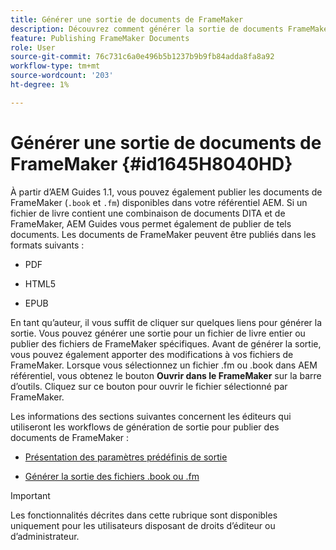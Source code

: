 ```yaml
---
title: Générer une sortie de documents de FrameMaker
description: Découvrez comment générer la sortie de documents FrameMaker dans AEM guides pour les publier au format PDF, HTML5 et EPUB.
feature: Publishing FrameMaker Documents
role: User
source-git-commit: 76c731c6a0e496b5b1237b9b9fb84adda8fa8a92
workflow-type: tm+mt
source-wordcount: '203'
ht-degree: 1%

---
```


# Générer une sortie de documents de FrameMaker {#id1645H8040HD}

À partir d’AEM Guides 1.1, vous pouvez également publier les documents de FrameMaker \(`.book` et `.fm`\) disponibles dans votre référentiel AEM. Si un fichier de livre contient une combinaison de documents DITA et de FrameMaker, AEM Guides vous permet également de publier de tels documents. Les documents de FrameMaker peuvent être publiés dans les formats suivants :

- PDF

- HTML5

- EPUB


En tant qu’auteur, il vous suffit de cliquer sur quelques liens pour générer la sortie. Vous pouvez générer une sortie pour un fichier de livre entier ou publier des fichiers de FrameMaker spécifiques. Avant de générer la sortie, vous pouvez également apporter des modifications à vos fichiers de FrameMaker. Lorsque vous sélectionnez un fichier .fm ou .book dans AEM référentiel, vous obtenez le bouton **Ouvrir dans le FrameMaker** sur la barre d’outils. Cliquez sur ce bouton pour ouvrir le fichier sélectionné par FrameMaker.

Les informations des sections suivantes concernent les éditeurs qui utiliseront les workflows de génération de sortie pour publier des documents de FrameMaker :

- [Présentation des paramètres prédéfinis de sortie](fm-output-understand-presets.md#)

- [Générer la sortie des fichiers .book ou .fm](fm-output-generate.md#)

>[!IMPORTANT]
>
> Les fonctionnalités décrites dans cette rubrique sont disponibles uniquement pour les utilisateurs disposant de droits d’éditeur ou d’administrateur.
